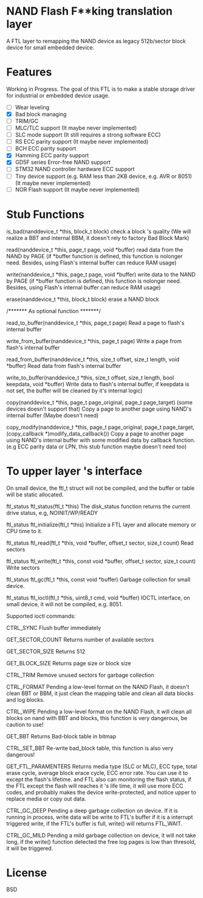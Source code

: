NAND Flash F**king translation layer
======

A FTL layer to remapping the NAND device as legacy 512b/sector block device for small embedded device.

Features
===

Working in Progress. The goal of this FTL is to make a stable storage driver for industrial or embedded device usage.

- [ ] Wear leveling
- [x] Bad block managing
- [ ] TRIM/GC
- [ ] MLC/TLC support (It maybe never implemented)
- [ ] SLC mode support (It still requires a strong software ECC)
- [ ] RS ECC parity support (It maybe never implemented)
- [ ] BCH ECC parity support
- [x] Hamming ECC parity support
- [x] GD5F series Error-free NAND support
- [ ] STM32 NAND controller hardware ECC support
- [ ] Tiny device support (e.g. RAM less than 2KB device, e.g. AVR or 8051) (It maybe never implemented)
- [ ] NOR Flash support (It maybe never implemented)
 
Stub Functions
===

is_bad(nanddevice_t *this, block_t block) check a block 's quality (We will realize a BBT and internal BBM, it doesn't rely to factory Bad Block Mark)

read(nanddevice_t *this, page_t page, void *buffer) read data from the NAND by PAGE (if *buffer function is defined, this function is nolonger need. Besides, using Flash's internal buffer can reduce RAM usage)

write(nanddevice_t *this, page_t page, void *buffer) write data to the NAND by PAGE (if *buffer function is defined, this function is nolonger need. Besides, using Flash's internal buffer can reduce RAM usage)

erase(nanddevice_t *this, block_t block) erase a NAND block

/******* As optional function *******/

read_to_buffer(nanddevice_t *this, page_t page) Read a page to flash's internal buffer

write_from_buffer(nanddevice_t *this, page_t page) Write a page from flash's internal buffer

read_from_buffer(nanddevice_t *this, size_t offset, size_t length, void *buffer) Read data from flash's internal buffer

write_to_buffer(nanddevice_t *this, size_t offset, size_t length, bool keepdata, void *buffer) Write data to flash's internal buffer, if keepdata is not set, the buffer will be cleaned by it's internal logic)

copy(nanddevice_t *this, page_t page_original, page_t page_target) (some devices doesn't support that) Copy a page to another page using NAND's internal buffer (Maybe doesn't need)

copy_modify(nanddevice_t *this, page_t page_original, page_t page_target, (copy_callback *)modify_data_callback()) Copy a page to another page using NAND's internal buffer with some modified data by callback function. (e.g ECC parity data or LPN, this stub function maybe doesn't need too)

To upper layer 's interface
===

On small device, the ftl_t struct will not be compiled, and the buffer or table will be static allocated.

ftl_status ftl_status(ftl_t *this) The disk_status function returns the current drive status, e.g, NOINIT/WP/READY

ftl_status ftl_initialize(ftl_t *this) Initialize a FTL layer and allocate memory or CPU time to it. 

ftl_status ftl_read(ftl_t *this, void *buffer, offset_t sector, size_t count) Read sectors

ftl_status ftl_write(ftl_t *this, const void *buffer, offset_t sector, size_t count) Write sectors

ftl_status ftl_gc(ftl_t *this, const void *buffer) Garbage collection for small device.

ftl_status ftl_ioctl(ftl_t *this, uint8_t cmd, void *buffer) IOCTL interface, on small device, it will not be compiled, e.g. 8051.

Supported ioctl commands:

CTRL_SYNC Flush buffer immediately

GET_SECTOR_COUNT Returns number of available sectors

GET_SECTOR_SIZE Returns 512

GET_BLOCK_SIZE Returns page size or block size

CTRL_TRIM Remove unused sectors for garbage collection

CTRL_FORMAT Pending a low-level format on the NAND Flash, it doesn't clean BBT or BBM, it just clean the mapping table and clean all data blocks and log blocks.

CTRL_WIPE Pending a low-level format on the NAND Flash, it will clean all blocks on nand with BBT and blocks, this function is very dangerous, be caution to use!

GET_BBT Returns Bad-block table in bitmap

CTRL_SET_BBT Re-write bad_block table, this function is also very dangerous!

GET_FTL_PARAMENTERS Returns media type (SLC or MLC), ECC type, total erase cycle, average block erace cycle, ECC error rate. You can use it to except the flash's lifetime. and FTL also can monitoring the flash status, if the FTL except the flash will reaches it 's life time, it will use more ECC codes, and probably makes the device write-protected, and notice upper to replace media or copy out data.

CTRL_GC_DEEP Pending a deep garbage collection on device. If it is running in process, write data will be write to FTL's buffer if it is a interrupt triggered write, if the FTL's buffer is full, write() will returns FTL_WAIT.

CTRL_GC_MILD Pending a mild garbage collection on device, it will not take long, if the write() function detected the free log pages is low than thresold, it will be triggered.


License
===

BSD


